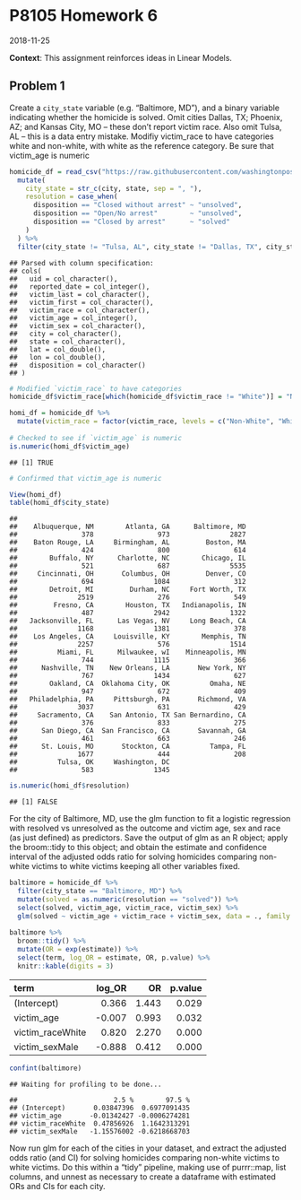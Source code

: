 P8105 Homework 6
================
2018-11-25

**Context**: This assignment reinforces ideas in Linear Models.

Problem 1
---------

Create a `city_state` variable (e.g. “Baltimore, MD”), and a binary variable indicating whether the homicide is solved. Omit cities Dallas, TX; Phoenix, AZ; and Kansas City, MO – these don’t report victim race. Also omit Tulsa, AL – this is a data entry mistake. Modifiy victim\_race to have categories white and non-white, with white as the reference category. Be sure that victim\_age is numeric

``` r
homicide_df = read_csv("https://raw.githubusercontent.com/washingtonpost/data-homicides/master/homicide-data.csv", na = c("", "NA", "Unknown")) %>%
  mutate(
    city_state = str_c(city, state, sep = ", "),
    resolution = case_when(
      disposition == "Closed without arrest" ~ "unsolved",
      disposition == "Open/No arrest"        ~ "unsolved",
      disposition == "Closed by arrest"      ~ "solved"
    )
  ) %>% 
  filter(city_state != "Tulsa, AL", city_state != "Dallas, TX", city_state != "Phoenix, AZ", city_state != "Kansas City, MO") 
```

    ## Parsed with column specification:
    ## cols(
    ##   uid = col_character(),
    ##   reported_date = col_integer(),
    ##   victim_last = col_character(),
    ##   victim_first = col_character(),
    ##   victim_race = col_character(),
    ##   victim_age = col_integer(),
    ##   victim_sex = col_character(),
    ##   city = col_character(),
    ##   state = col_character(),
    ##   lat = col_double(),
    ##   lon = col_double(),
    ##   disposition = col_character()
    ## )

``` r
# Modified `victim_race` to have categories
homicide_df$victim_race[which(homicide_df$victim_race != "White")] = "Non-White"

homi_df = homicide_df %>%
  mutate(victim_race = factor(victim_race, levels = c("Non-White", "White")))
  
# Checked to see if `victim_age` is numeric
is.numeric(homi_df$victim_age)
```

    ## [1] TRUE

``` r
# Confirmed that victim_age is numeric 

View(homi_df) 
table(homi_df$city_state)
```

    ## 
    ##    Albuquerque, NM        Atlanta, GA      Baltimore, MD 
    ##                378                973               2827 
    ##    Baton Rouge, LA     Birmingham, AL         Boston, MA 
    ##                424                800                614 
    ##        Buffalo, NY      Charlotte, NC        Chicago, IL 
    ##                521                687               5535 
    ##     Cincinnati, OH       Columbus, OH         Denver, CO 
    ##                694               1084                312 
    ##        Detroit, MI         Durham, NC     Fort Worth, TX 
    ##               2519                276                549 
    ##         Fresno, CA        Houston, TX   Indianapolis, IN 
    ##                487               2942               1322 
    ##   Jacksonville, FL      Las Vegas, NV     Long Beach, CA 
    ##               1168               1381                378 
    ##    Los Angeles, CA     Louisville, KY        Memphis, TN 
    ##               2257                576               1514 
    ##          Miami, FL      Milwaukee, wI    Minneapolis, MN 
    ##                744               1115                366 
    ##      Nashville, TN    New Orleans, LA       New York, NY 
    ##                767               1434                627 
    ##        Oakland, CA  Oklahoma City, OK          Omaha, NE 
    ##                947                672                409 
    ##   Philadelphia, PA     Pittsburgh, PA       Richmond, VA 
    ##               3037                631                429 
    ##     Sacramento, CA    San Antonio, TX San Bernardino, CA 
    ##                376                833                275 
    ##      San Diego, CA  San Francisco, CA       Savannah, GA 
    ##                461                663                246 
    ##      St. Louis, MO       Stockton, CA          Tampa, FL 
    ##               1677                444                208 
    ##          Tulsa, OK     Washington, DC 
    ##                583               1345

``` r
is.numeric(homi_df$resolution)
```

    ## [1] FALSE

For the city of Baltimore, MD, use the glm function to fit a logistic regression with resolved vs unresolved as the outcome and victim age, sex and race (as just defined) as predictors. Save the output of glm as an R object; apply the broom::tidy to this object; and obtain the estimate and confidence interval of the adjusted odds ratio for solving homicides comparing non-white victims to white victims keeping all other variables fixed.

``` r
baltimore = homicide_df %>%
  filter(city_state == "Baltimore, MD") %>%
  mutate(solved = as.numeric(resolution == "solved")) %>%
  select(solved, victim_age, victim_race, victim_sex) %>%
  glm(solved ~ victim_age + victim_race + victim_sex, data = ., family = binomial())
  
baltimore %>% 
  broom::tidy() %>% 
  mutate(OR = exp(estimate)) %>%
  select(term, log_OR = estimate, OR, p.value) %>% 
  knitr::kable(digits = 3)
```

| term              |  log\_OR|     OR|  p.value|
|:------------------|--------:|------:|--------:|
| (Intercept)       |    0.366|  1.443|    0.029|
| victim\_age       |   -0.007|  0.993|    0.032|
| victim\_raceWhite |    0.820|  2.270|    0.000|
| victim\_sexMale   |   -0.888|  0.412|    0.000|

``` r
confint(baltimore)
```

    ## Waiting for profiling to be done...

    ##                        2.5 %        97.5 %
    ## (Intercept)       0.03847396  0.6977091435
    ## victim_age       -0.01342427 -0.0006274281
    ## victim_raceWhite  0.47856926  1.1642313291
    ## victim_sexMale   -1.15576002 -0.6218668703

Now run glm for each of the cities in your dataset, and extract the adjusted odds ratio (and CI) for solving homicides comparing non-white victims to white victims. Do this within a “tidy” pipeline, making use of purrr::map, list columns, and unnest as necessary to create a dataframe with estimated ORs and CIs for each city.
